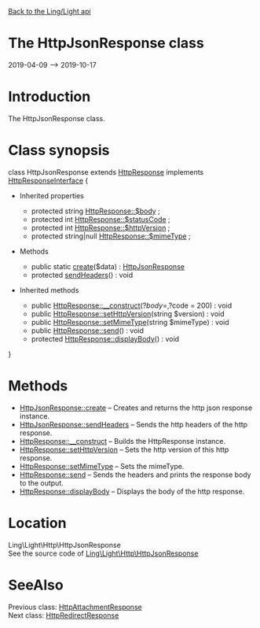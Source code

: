 [Back to the Ling/Light api](https://github.com/lingtalfi/Light/blob/master/doc/api/Ling/Light.md)



The HttpJsonResponse class
================
2019-04-09 --> 2019-10-17






Introduction
============

The HttpJsonResponse class.



Class synopsis
==============


class <span class="pl-k">HttpJsonResponse</span> extends [HttpResponse](https://github.com/lingtalfi/Light/blob/master/doc/api/Ling/Light/Http/HttpResponse.md) implements [HttpResponseInterface](https://github.com/lingtalfi/Light/blob/master/doc/api/Ling/Light/Http/HttpResponseInterface.md) {

- Inherited properties
    - protected string [HttpResponse::$body](#property-body) ;
    - protected int [HttpResponse::$statusCode](#property-statusCode) ;
    - protected int [HttpResponse::$httpVersion](#property-httpVersion) ;
    - protected string|null [HttpResponse::$mimeType](#property-mimeType) ;

- Methods
    - public static [create](https://github.com/lingtalfi/Light/blob/master/doc/api/Ling/Light/Http/HttpJsonResponse/create.md)($data) : [HttpJsonResponse](https://github.com/lingtalfi/Light/blob/master/doc/api/Ling/Light/Http/HttpJsonResponse.md)
    - protected [sendHeaders](https://github.com/lingtalfi/Light/blob/master/doc/api/Ling/Light/Http/HttpJsonResponse/sendHeaders.md)() : void

- Inherited methods
    - public [HttpResponse::__construct](https://github.com/lingtalfi/Light/blob/master/doc/api/Ling/Light/Http/HttpResponse/__construct.md)(?$body = , ?$code = 200) : void
    - public [HttpResponse::setHttpVersion](https://github.com/lingtalfi/Light/blob/master/doc/api/Ling/Light/Http/HttpResponse/setHttpVersion.md)(string $version) : void
    - public [HttpResponse::setMimeType](https://github.com/lingtalfi/Light/blob/master/doc/api/Ling/Light/Http/HttpResponse/setMimeType.md)(string $mimeType) : void
    - public [HttpResponse::send](https://github.com/lingtalfi/Light/blob/master/doc/api/Ling/Light/Http/HttpResponse/send.md)() : void
    - protected [HttpResponse::displayBody](https://github.com/lingtalfi/Light/blob/master/doc/api/Ling/Light/Http/HttpResponse/displayBody.md)() : void

}






Methods
==============

- [HttpJsonResponse::create](https://github.com/lingtalfi/Light/blob/master/doc/api/Ling/Light/Http/HttpJsonResponse/create.md) &ndash; Creates and returns the http json response instance.
- [HttpJsonResponse::sendHeaders](https://github.com/lingtalfi/Light/blob/master/doc/api/Ling/Light/Http/HttpJsonResponse/sendHeaders.md) &ndash; Sends the http headers of the http response.
- [HttpResponse::__construct](https://github.com/lingtalfi/Light/blob/master/doc/api/Ling/Light/Http/HttpResponse/__construct.md) &ndash; Builds the HttpResponse instance.
- [HttpResponse::setHttpVersion](https://github.com/lingtalfi/Light/blob/master/doc/api/Ling/Light/Http/HttpResponse/setHttpVersion.md) &ndash; Sets the http version of this http response.
- [HttpResponse::setMimeType](https://github.com/lingtalfi/Light/blob/master/doc/api/Ling/Light/Http/HttpResponse/setMimeType.md) &ndash; Sets the mimeType.
- [HttpResponse::send](https://github.com/lingtalfi/Light/blob/master/doc/api/Ling/Light/Http/HttpResponse/send.md) &ndash; Sends the headers and prints the response body to the output.
- [HttpResponse::displayBody](https://github.com/lingtalfi/Light/blob/master/doc/api/Ling/Light/Http/HttpResponse/displayBody.md) &ndash; Displays the body of the http response.





Location
=============
Ling\Light\Http\HttpJsonResponse<br>
See the source code of [Ling\Light\Http\HttpJsonResponse](https://github.com/lingtalfi/Light/blob/master/Http/HttpJsonResponse.php)



SeeAlso
==============
Previous class: [HttpAttachmentResponse](https://github.com/lingtalfi/Light/blob/master/doc/api/Ling/Light/Http/HttpAttachmentResponse.md)<br>Next class: [HttpRedirectResponse](https://github.com/lingtalfi/Light/blob/master/doc/api/Ling/Light/Http/HttpRedirectResponse.md)<br>
